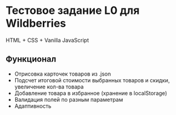 # Тестовое задание L0 для Wildberries

HTML + CSS + Vanilla JavaScript

## Функционал

- Отрисовка карточек товаров из .json
- Подсчет итоговой стоимости выбранных товаров и скидки, увеличение кол-ва товара
- Добавление товара в избранное (хранение в localStorage)
- Валидация полей по разным параметрам
- Адаптивность

